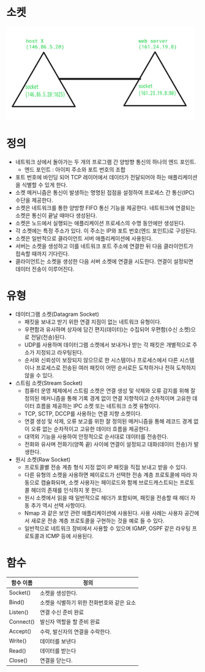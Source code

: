 # 소켓

![Untitled](Socket/Untitled.png)

# 정의

- 네트워크 상에서 돌아가는 두 개의 프로그램 간 양방향 통신의 하나의 엔드 포인트.
    - 엔드 포인트 : 아이피 주소와 포트 번호의 조합
- 포트 번호에 바인딩 되어 TCP 레이어에서 데이터가 전달되어야 하는 애플리케이션을 식별할 수 있게 한다.
- 소켓 메커니즘은 통신이 발생하는 명명된 접점을 설정하여 프로세스 간 통신(IPC) 수단을 제공한다.
- 소켓은 네트워크를 통한 양방향 FIFO 통신 기능을 제공한다. 네트워크에 연결되는 소켓은 통신이 끝날 때마다 생성된다.
- 소켓은 노드에서 실행되는 애플리케이션 프로세스의 수명 동안에만 생성된다.
- 각 소켓에는 특정 주소가 있다. 이 주소는 IP와 포트 번호(엔드 포인트)로 구성된다.
- 소켓은 일반적으로 클라이언트 서버 애플리케이션에 사용된다.
- 서버는 소켓을 생성하고 이를 네트워크 포트 주소에 연결한 뒤 다음 클라이언트가 접속할 때까지 기다린다.
- 클라이언트는 소켓을 생성한 다음 서버 소켓에 연결을 시도한다. 연결이 설정되면 데이터 전송이 이루어진다.

# 유형

- 데이터그램 소켓(Datagram Socket)
    - 패킷을 보내고 받기 위한 연결 지점이 없는 네트워크 유형이다.
    - 우편함과 유사하며 상자에 담긴 편지(데이터)는 수집되어 우편함(수신 소켓)으로 전달(전송)된다.
    - UDP를 사용하며 데이터그램 소켓에서 보내거나 받는 각 패킷은 개별적으로 주소가 지정되고 라우팅된다.
    - 순서와 신뢰성이 보장되지 않으므로 한 시스템이나 프로세스에서 다른 시스템이나 프로세스로 전송된 여러 패킷이 어떤 순서로든 도착하거나 전혀 도착하지 않을 수 있다.
- 스트림 소켓(Stream Socket)
    - 컴퓨터 운영 체제에서 스트림 소켓은 연결 생성 및 삭제와 오류 감지를 위해 잘 정의된 메커니즘을 통해 기록 경계 없이 연결 지향적이고 순차적이며 고유한 데이터 흐름을 제공하는 IPC 소켓 또는 네트워크 소켓 유형이다.
    - TCP, SCTP, DCCP를 사용하는 연결 지향 소켓이다.
    - 연결 생성 및 삭제, 오류 보고를 위한 잘 정의된 메커니즘을 통해 레코드 경계 없이 오류 없는 순차적이고 고유한 데이터 흐름을 제공한다.
    - 대역외 기능을 사용하여 안정적으로 순서대로 데이터를 전송한다.
    - 전화와 유사며 전화기(양쪽 끝) 사이에 연결이 설정되고 대화(데이터 전송)가 발생한다.
- 원시 소켓(Raw Socket)
    - 프로토콜별 전송 계층 형식 지정 없이 IP 패킷을 직접 보내고 받을 수 있다.
    - 다른 유형의 소켓을 사용하면 페이로드가 선택한 전송 계층 프로토콜에 따라 자동으로 캡슐화되며, 소켓 사용자는 페이로드와 함께 브로드캐스트되는 프로토콜 헤더의 존재를 인식하지 못 한다.
    - 원시 소켓에서 읽을 때 일반적으로 헤더가 포함되며, 패킷을 전송할 때 헤더 자동 추가 역시 선택 사항이다.
    - Nmap 과 같은 보안 관련 애플리케이션에 사용된다. 사용 사례는 사용자 공간에서 새로운 전송 계층 프로토콜을 구현하는 것을 예로 들 수 있다.
    - 일반적으로 네트워크 장비에서 사용할 수 있으며 IGMP, OSPF 같은 라우팅 프로토콜과 ICMP 등에 사용된다.

# 함수

| 함수 이름 | 정의 |
| --- | --- |
| Socket() | 소켓을 생성한다. |
| Bind() | 소켓을 식별하기 위한 전화번호와 같은 요소 |
| Listen() | 연결 수신 준비 완료 |
| Connect() | 발신자 역할을 할 준비 완료 |
| Accept() | 수락, 발신자의 연결을 수락한다. |
| Write() | 데이터를 보낸다 |
| Read() | 데이터를 받는다 |
| Close() | 연결을 닫는다. |